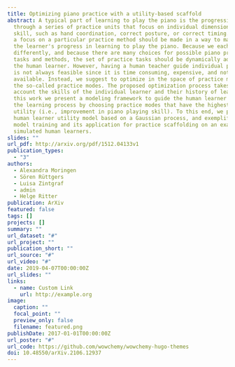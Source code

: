 ```yaml
---
title: Optimizing piano practice with a utility-based scaffold
abstract: A typical part of learning to play the piano is the progression
  through a series of practice units that focus on individual dimensions of the
  skill, such as hand coordination, correct posture, or correct timing. Ideally,
  a focus on a particular practice method should be made in a way to maximize
  the learner's progress in learning to play the piano. Because we each learn
  differently, and because there are many choices for possible piano practice
  tasks and methods, the set of practice tasks should be dynamically adapted to
  the human learner. However, having a human teacher guide individual practice
  is not always feasible since it is time consuming, expensive, and not always
  available. Instead, we suggest to optimize in the space of practice methods,
  the so-called practice modes. The proposed optimization process takes into
  account the skills of the individual learner and their history of learning. In
  this work we present a modeling framework to guide the human learner through
  the learning process by choosing practice modes that have the highest expected
  utility (i.e., improvement in piano playing skill). To this end, we propose a
  human learner utility model based on a Gaussian process, and exemplify the
  model training and its application for practice scaffolding on an example of
  simulated human learners.
slides: ""
url_pdf: http://arxiv.org/pdf/1512.04133v1
publication_types:
  - "3"
authors:
  - Alexandra Moringen
  - Sören Rüttgers
  - Luisa Zintgraf
  - admin
  - Helge Ritter
publication: ArXiv
featured: false
tags: []
projects: []
summary: ""
url_dataset: "#"
url_project: ""
publication_short: ""
url_source: "#"
url_video: "#"
date: 2019-04-07T00:00:00Z
url_slides: ""
links:
  - name: Custom Link
    url: http://example.org
image:
  caption: ""
  focal_point: ""
  preview_only: false
  filename: featured.png
publishDate: 2017-01-01T00:00:00Z
url_poster: "#"
url_code: https://github.com/wowchemy/wowchemy-hugo-themes
doi: 10.48550/arXiv.2106.12937
---
```


